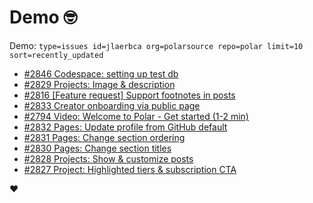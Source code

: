 # Demo 🤓

Demo: `type=issues id=jlaerbca org=polarsource repo=polar limit=10 sort=recently_updated`

<!-- POLAR type=issues id=jlaerbca org=polarsource repo=polar limit=10 sort=recently_updated -->

* [#2846 Codespace: setting up test db](https://github.com/polarsource/polar/issues/2846)
* [#2829 Projects: Image & description](https://github.com/polarsource/polar/issues/2829)
* [#2816 [Feature request] Support footnotes in posts](https://github.com/polarsource/polar/issues/2816)
* [#2833 Creator onboarding via public page](https://github.com/polarsource/polar/issues/2833)
* [#2794 Video: Welcome to Polar - Get started (1-2 min)](https://github.com/polarsource/polar/issues/2794)
* [#2832 Pages: Update profile from GitHub default](https://github.com/polarsource/polar/issues/2832)
* [#2831 Pages: Change section ordering](https://github.com/polarsource/polar/issues/2831)
* [#2830 Pages: Change section titles](https://github.com/polarsource/polar/issues/2830)
* [#2828 Projects: Show & customize posts](https://github.com/polarsource/polar/issues/2828)
* [#2827 Project: Highlighted tiers & subscription CTA](https://github.com/polarsource/polar/issues/2827)

<!-- POLAR-END id=jlaerbca -->

❤️